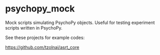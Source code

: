 # psychopy_mock

Mock scripts simulating PsychoPy objects. Useful for testing experiment scripts written in PsychoPy.

See these projects for example codes:

https://github.com/tzolnai/asrt_core
